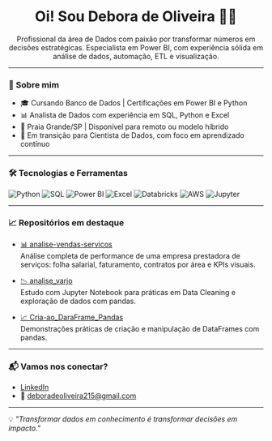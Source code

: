 
<h1 align="center">Oi! Sou Debora de Oliveira 👩‍💻</h1>

<p align="center">
  Profissional da área de Dados com paixão por transformar números em decisões estratégicas.  
  Especialista em Power BI, com experiência sólida em análise de dados, automação, ETL e visualização.
</p>

---

### 🚀 Sobre mim

- 🎓 Cursando Banco de Dados | Certificações em Power BI e Python
- 📊 Analista de Dados com experiência em SQL, Python e Excel
- 📍 Praia Grande/SP | Disponível para remoto ou modelo híbrido
- 💼 Em transição para Cientista de Dados, com foco em aprendizado contínuo

---

### 🛠 Tecnologias e Ferramentas

![Python](https://img.shields.io/badge/Python-3776AB?style=for-the-badge&logo=python&logoColor=white)
![SQL](https://img.shields.io/badge/SQL-00447C?style=for-the-badge&logo=postgresql&logoColor=white)
![Power BI](https://img.shields.io/badge/Power%20BI-F2C811?style=for-the-badge&logo=powerbi&logoColor=black)
![Excel](https://img.shields.io/badge/Excel-217346?style=for-the-badge&logo=microsoft-excel&logoColor=white)
![Databricks](https://img.shields.io/badge/Databricks-EA3621?style=for-the-badge&logo=databricks&logoColor=white)
![AWS](https://img.shields.io/badge/AWS-232F3E?style=for-the-badge&logo=amazonaws&logoColor=white)
![Jupyter](https://img.shields.io/badge/Jupyter-F37626?style=for-the-badge&logo=jupyter&logoColor=white)

---

### 📈 Repositórios em destaque

- [📊 analise-vendas-servicos](https://github.com/Deborapg215/analise-vendas-servicos)  
  Análise completa de performance de uma empresa prestadora de serviços: folha salarial, faturamento, contratos por área e KPIs visuais.

- [📉 analise_varjo](https://github.com/Deborapg215/analise_varjo)  
  Estudo com Jupyter Notebook para práticas em Data Cleaning e exploração de dados com pandas.

- [📈 Cria-ao_DaraFrame_Pandas](https://github.com/Deborapg215/Cria-ao_DaraFrame_Pandas)  
  Demonstrações práticas de criação e manipulação de DataFrames com pandas.

---

### 📬 Vamos nos conectar?

- [LinkedIn](https://www.linkedin.com/in/debora-de-oliveira-957845124)
- 📧 deboradeoliveira215@gmail.com

---

💡 _"Transformar dados em conhecimento é transformar decisões em impacto."_  

